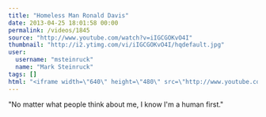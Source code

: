 ```yaml
---
title: "Homeless Man Ronald Davis"
date: 2013-04-25 18:01:58 00:00
permalink: /videos/1845
source: "http://www.youtube.com/watch?v=iIGCGOKvO4I"
thumbnail: "http://i2.ytimg.com/vi/iIGCGOKvO4I/hqdefault.jpg"
user:
  username: "msteinruck"
  name: "Mark Steinruck"
tags: []
html: "<iframe width=\"640\" height=\"480\" src=\"http://www.youtube.com/embed/iIGCGOKvO4I?wmode=transparent&feature=oembed\" frameborder=\"0\" allowfullscreen></iframe>"
---
```


"No matter what people think about me, I know I'm a human first."